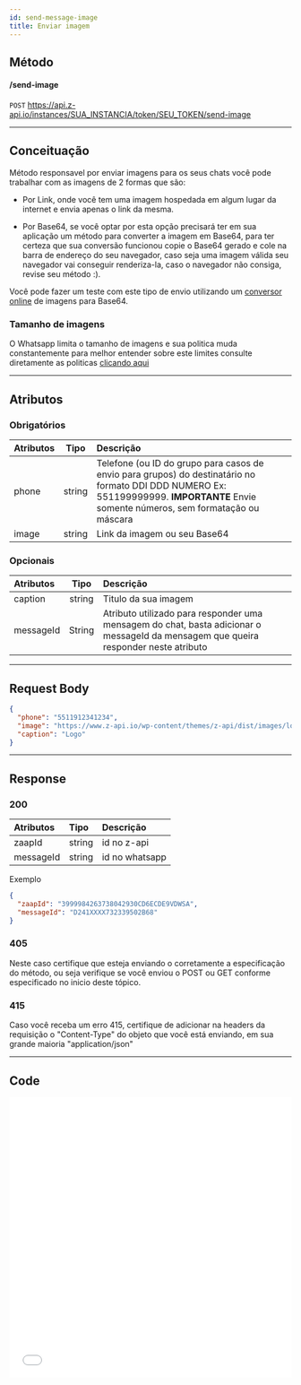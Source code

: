 ```yaml
---
id: send-message-image
title: Enviar imagem
---
```


## Método

#### /send-image

`POST` https://api.z-api.io/instances/SUA_INSTANCIA/token/SEU_TOKEN/send-image

---

## Conceituação

Método responsavel por enviar imagens para os seus chats você pode trabalhar com as imagens de 2 formas que são:

- Por Link, onde você tem uma imagem hospedada em algum lugar da internet e envia apenas o link da mesma.

- Por Base64, se você optar por esta opção precisará ter em sua aplicação um método para converter a imagem em Base64, para ter certeza que sua conversão funcionou copie o Base64 gerado e cole na barra de endereço do seu navegador, caso seja uma imagem válida seu navegador vai conseguir renderiza-la, caso o navegador não consiga, revise seu método :).

Você pode fazer um teste com este tipo de envio utilizando um [conversor online] de imagens para Base64.

[conversor online]: https://www.base64-image.de/

### Tamanho de imagens

O Whatsapp limita o tamanho de imagens e sua politica muda constantemente para melhor entender sobre este limites consulte diretamente as politicas [clicando aqui]

[clicando aqui]: https://developers.facebook.com/docs/whatsapp/api/media/#post-processing

---

## Atributos

### Obrigatórios

| Atributos | Tipo | Descrição |
| :-- | :-: | :-- |
| phone | string | Telefone (ou ID do grupo para casos de envio para grupos) do destinatário no formato DDI DDD NUMERO Ex: 551199999999. **IMPORTANTE** Envie somente números, sem formatação ou máscara |
| image | string | Link da imagem ou seu Base64 |

### Opcionais

| Atributos | Tipo | Descrição |
| :-- | :-: | :-- |
| caption | string | Titulo da sua imagem |
| messageId | String | Atributo utilizado para responder uma mensagem do chat, basta adicionar o messageId da mensagem que queira responder neste atributo |

---

## Request Body

```json
{
  "phone": "5511912341234",
  "image": "https://www.z-api.io/wp-content/themes/z-api/dist/images/logo.svg",
  "caption": "Logo"
}
```

---

## Response

### 200

| Atributos | Tipo   | Descrição      |
| :-------- | :----- | :------------- |
| zaapId    | string | id no z-api    |
| messageId | string | id no whatsapp |

Exemplo

```json
{
  "zaapId": "3999984263738042930CD6ECDE9VDWSA",
  "messageId": "D241XXXX732339502B68"
}
```

### 405

Neste caso certifique que esteja enviando o corretamente a especificação do método, ou seja verifique se você enviou o POST ou GET conforme especificado no inicio deste tópico.

### 415

Caso você receba um erro 415, certifique de adicionar na headers da requisição o "Content-Type" do objeto que você está enviando, em sua grande maioria "application/json"

---

## Code

<iframe src="//api.apiembed.com/?source=https://raw.githubusercontent.com/Z-API/z-api-docs/main/json-examples/send-image.json&targets=all" frameborder="0" scrolling="no" width="100%" height="500px" seamless></iframe>

